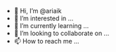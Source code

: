 - 👋 Hi, I’m @ariaik
- 👀 I’m interested in ...
- 🌱 I’m currently learning ...
- 💞️ I’m looking to collaborate on ...
- 📫 How to reach me ...

<!---
ariaik/ariaik is a ✨ special ✨ repository because its `README.md` (this file) appears on your GitHub profile.
You can click the Preview link to take a look at your changes.
--->
